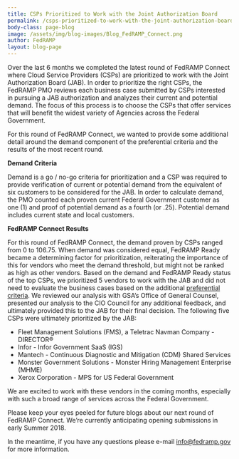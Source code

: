 ```yaml
---
title: CSPs Prioritized to Work with the Joint Authorization Board
permalink: /csps-prioritized-to-work-with-the-joint-authorization-board/
body-class: page-blog
image: /assets/img/blog-images/Blog_FedRAMP_Connect.png
author: FedRAMP
layout: blog-page
---
```

Over the last 6 months we completed the latest round of FedRAMP Connect where Cloud Service Providers (CSPs) are prioritized to work with the Joint Authorization Board (JAB).  In order to prioritize the right CSPs, the FedRAMP PMO reviews each business case submitted by CSPs interested in pursuing a JAB authorization and analyzes their current and potential demand. The focus of this process is to choose the CSPs that offer services that will benefit the widest variety of Agencies across the Federal Government.

For this round of FedRAMP Connect, we wanted to provide some additional detail around the demand component of the preferential criteria and the results of the most recent round. 

**Demand Criteria**

Demand is a go / no-go criteria for prioritization and a CSP was required to provide verification of current or potential demand from the equivalent of six customers to be considered for the JAB. In order to calculate demand, the PMO counted each proven current Federal Government customer as one (1) and proof of potential demand as a fourth (or .25). Potential demand includes current state and local customers.

**FedRAMP Connect Results**

For this round of FedRAMP Connect, the demand proven by CSPs ranged from 0 to 106.75. When demand was considered equal, FedRAMP Ready became a determining factor for prioritization, reiterating the importance of this for vendors who meet the demand threshold, but might not be ranked as high as other vendors. Based on the demand and FedRAMP Ready status of the top CSPs, we prioritized 5 vendors to work with the JAB and did not need to evaluate the business cases based on the additional <a href="{{site.baseurl}}/assets/resources/documents/CSP_JAB_P-ATO_Prioritization_Criteria.pdf">preferential criteria</a>. We reviewed our analysis with GSA’s Office of General Counsel, presented our analysis to the CIO Council for any additional feedback, and ultimately provided this to the JAB for their final decision. The following five CSPs were ultimately prioritized by the JAB: 

 * Fleet Management Solutions (FMS), a Teletrac Navman Company - DIRECTOR®
 * Infor - Infor Government SaaS (IGS)
 * Mantech - Continuous Diagnostic and Mitigation (CDM) Shared Services
 * Monster Government Solutions - Monster Hiring Management Enterprise (MHME)
 * Xerox Corporation - MPS for US Federal Government

We are excited to work with these vendors in the coming months, especially with such a broad range of services across the Federal Government. 

Please keep your eyes peeled for future blogs about our next round of FedRAMP Connect. We’re currently anticipating opening submissions in early Summer 2018. 

In the meantime, if you have any questions please e-mail info@fedramp.gov for more information.

